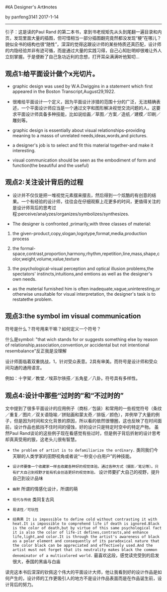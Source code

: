 #《A Designer's Art》notes

by panfeng3141 2017-1-14

---

引子：这是读的Paul Rand 的第二本书，拿到书老规矩先从头到尾翻一遍目录和内页，发现里面大量的插图，但可惜相当一部分插图翻完竟然都没发现“梗”在哪儿？貌似全书的结构也很“随性”，深深的觉得这跟设计师的某些特质还真匹配，设计师的内隐经验并非有迹可循，而是通过大量的实践习得，自己心知肚明却很难让外人立刻掌握。于是便断了自己急功近利的念想，打开耳朵满满听他絮叨...


## 观点1:给平面设计做个x光切片。
- graphic design was used by W.A.Dwiggins in a statement which first appeared in the Boston Transcript,August29,1922.

- 很难给平面设计一个定义，因为平面设计涉猎的范围十分的广泛，无法精确表述，一个平面设计师应当是一个通过文字和图形解决视觉交流问题的人。这要求平面设计师具备多种技能，比如说绘画／草图／方案／造纸／建模／印刷／雕刻等。

- graphic design is essentially about visual relationships-providing meaning to a masss of unrelated needs,ideas,words,and pictures.

- a designer's job is to select and fit this material together-and make it interesting.

- visual communication should be seen as the embodiment of form and function(the beautiful and the useful)

## 观点2:关注设计背后的过程
- 设计并不仅仅是把一堆视觉元素摆来摆去，然后得到一个炫酷的有创意的结果。一个有经验的设计师，往往会在仔细观察上花更多的时间，更值得关注的是设计师背后的思考过程:perceive/analyzes/organizes/symbolizes/synthesizes.

- The designer is confronted ,primarily,with three classes of material:

1) the given-product,copy,slogan,logotype,format,media,production process

2) the formal-space,contrast,proportion,harmony,rhythm,repetition,line,mass,shape,color,weight,volume,value,texture

3) the psychological-visual perception and optical illusion problems,the spectators' instincts,intuitions,and emtions as well as the designer's own needs.

- as the material furnished him is often inadequate,vague,uninteresting,or otherwise unsuitable for visual interpretation, the designer's task is to restatethe problem.

## 观点3:the symbol im visual communication

符号是什么？符号用来干嘛？如何定义一个符号？

什么是symbol:
"that wich stands for or suggests something else by reason of relationship,association,convention,or accidental but not intentional resembalance"反正我是没理解

设计师面临着双重挑战，1，针对受众表意。2具有审美。而符号是设计师和受众间沟通的通用语言。

例如：十字架／教堂／埃菲尔铁搭／五角星／八卦。符号具有多样性。

## 观点4:设计中那些“过时的”和“不过时的”

文中提到了很多平面设计的应用例子（商标／包装）和常用的一些视觉符号（条纹／重复／图片／双关语隐喻／拼贴画和蒙太奇／排版／颜色），并例举了大量的例子，但是因为时间和文化背景的原因，所以看的依然很懵圈，这也反映了在时间面前，设计作品也抵挡不住时间的侵蚀，好的设计只是特定时空中的特定产物。
虽然Paul Rand谈论的这些例子现在看感觉有些过时，但是例子背后折射的设计思考却真真受用的狠，这老头儿很有智慧。

- `the problem of artist is to defamiliarize the ordinary.`
类同我们今天聊的人类学家的田野视角或者说“一秒变小白用户”的神技能。

- `设计师要像一个收藏家一样去收藏各种好的视觉体验。通过各种方式（摄影／笔记等）。只有扩大自己到视野才能有机会创造更好的视觉体验。`
设计师要扩大自己的视野，提升自己到设计品味

- `幽默`
所谓的情感化设计，所谓的萌

- `现代与传统`
类同复古风

- `易读性／可玩性`

- `经典黑
It is impossible to define cold without contrasting it with heat.It is impossible to comprehend life if death is ignored.Black is the color of death,but by virtue of this same psychological fact it is also the color of life-it defines,contrasts,and enhance life,light,and color.It is through the artist's awareness of black as a polar element and consequently of its paradoxical nature that the color black can be appreciated and effectively used.And the artist must not forget that its neutrality makes black the common denominator of a multicolored world.`
最喜欢这段，感觉读完受到的启发很大，泰国的黑庙与白庙

读完这本书后深深的钦佩这个伟大的平面设计大师，他让我看到好的设计作品是如何产生的，设计师的工作更吸引人的地方不是设计作品表面而是在作品诞生前，设计背后的努力。
